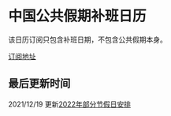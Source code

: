 # 中国公共假期补班日历

该日历订阅只包含补班日期，不包含公共假期本身。

[订阅地址](webcal://p15-caldav.icloud.com.cn/published/2/MjAzMTIxNjIwMTIwMzEyMe0npEN9-GNMQ13S9itJC9-ki6F2OoOJR-kilDQehrM_Ia54k0LOuGmw3SkR4IUIx7x0YHrGLHMoxzcn56J2Ng0)


## 最后更新时间

2021/12/19 更新[2022年部分节假日安排](http://www.gov.cn/zhengce/content/2021-10/25/content_5644835.htm)
